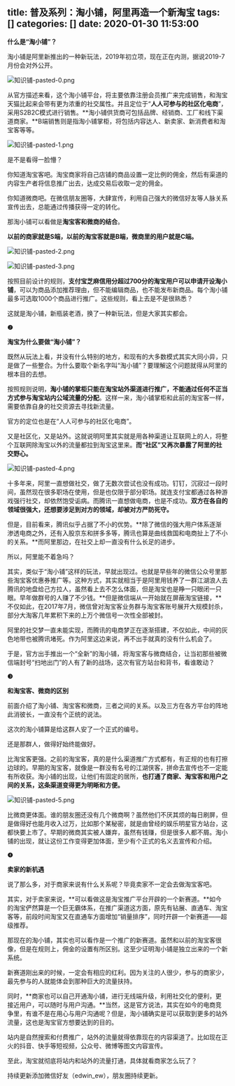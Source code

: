 title: 普及系列：淘小铺，阿里再造一个新淘宝
tags: []
categories: []
date: 2020-01-30 11:53:00
---
**什么是“淘小铺”？**

淘小铺是阿里新推出的一种新玩法，2019年初立项，现在正在内测，据说2019-7月份会对外公开。


![知识铺-pasted-0.png](https:\/\/blog.zshipu.com/txp/images/pasted-0.png)

从官方描述来看，这个淘小铺平台，将主要依靠注册会员推广来完成销售，和淘宝天猫比起来会带有更为浓重的社交属性。并且定位于“**人人可参与的社区化电商**”，采用S2B2C模式进行销售。**淘小铺供货商可包括品牌、经销商、工厂和线下渠道商家。**B端销售则是指淘小铺掌柜，将包括内容达人、新卖家、新消费者和淘宝客等等。


![知识铺-pasted-1.png](https:\/\/blog.zshipu.com/txp/images/pasted-1.png)

是不是看得一脸懵？

你知道淘宝客吧。淘宝商家将自己店铺的商品设置一定比例的佣金，然后有渠道的内容生产者将信息推广出去，达成交易后收取一定的佣金。

你知道微商吧。在微信朋友圈等，大肆宣传，利用自己强大的微信好友等人脉关系宣传出去，总能通过传播获得一定的转化。

那淘小铺可以看做是**淘宝客和微商的结合**。

**以前的商家就是S端，以前的淘宝客就是B端，微商里的用户就是C端。**


![知识铺-pasted-2.png](https:\/\/blog.zshipu.com/txp/images/pasted-2.png)

![知识铺-pasted-3.png](https:\/\/blog.zshipu.com/txp/images/pasted-3.png)

按照目前设计的规则，**支付宝芝麻信用分超过700分的淘宝用户可以申请开设淘小铺**，可以为商品添加推荐理由，但不能编辑商品，也不能发布新商品。每个淘小铺最多可选取1000个商品进行推广。这些规则，看上去是不是很熟悉？

这就是淘小铺，新瓶装老酒，换了一种新玩法，但是大家其实都会。

**❷**

**淘宝为什么要做“淘小铺”？**

既然从玩法上看，并没有什么特别的地方，和现有的大多数模式其实大同小异，只是做了一些整合。为什么要取个新名字叫“淘小铺”？要理解这个问题就得从阿里的根本目的去想。

按照规则说明，**淘小铺的掌柜只能在淘宝站外渠道进行推广，不能通过任何不正当方式参与淘宝站内公域流量的分配**。这样一来，淘小铺掌柜和此前的淘宝客一样，需要依靠自身的社交资源去寻找新流量。

官方的定位也是在“人人可参与的社区化电商”。

又是社区化，又是站外。这就说明阿里其实就是用各种渠道让互联网上的人，将整个互联网除淘宝以外的流量都拉到淘宝这里来。**而“社区”又再次暴露了阿里的社交野心。**


![知识铺-pasted-4.png](https:\/\/blog.zshipu.com/txp/images/pasted-4.png)

十多年来，阿里一直想做社交，做了无数次尝试也没有成功。钉钉，沉寂过一段时间，虽然现在很多职场在使用，但是也仅限于部分职场。就连支付宝都通过各种游戏强行社交，却依然饱受诟病。而腾讯一直想做电商，也是不成功。**双方在各自的领域很强大，还想要涉足到对方的领域，却被对方严防死守。**

但是，目前看来，腾讯似乎占据了不小的优势。**除了微信的强大用户体系逐渐渗透电商之外，还有入股京东和拼多多等，腾讯也算是曲线救国和电商扯上了不小的关系。**而阿里那边，在社交上却一直没有什么长足的进步。

所以，阿里能不着急吗？

其实，类似于“淘小铺”这样的玩法，早就出现过。也就是早些年的微信公众号里那些淘宝客优惠券推广等。这种方式，其实就相当于是阿里用钱养了一群江湖浪人去腾讯的地盘给己方拉人，虽然看上去不怎么体面，但是淘宝也是睁一只眼闭一只眼。早年做群号的人赚了不少钱。**但是微信端从一开始就在屏蔽淘宝链接，**不仅如此，在2017年7月，微信曾对淘宝客业务群与淘宝客账号展开大规模封杀，部分大淘客几年累积下来的上万个微信号一次性全部被封。

阿里的社交梦一直未能实现，而腾讯的电商梦正在逐渐搭建，不仅如此，中间的灰色地带也被腾讯堵死。作为阿里这边来说，再不出手就真的没有什么机会了。

于是，官方出手推出一个“全新”的淘小铺，将淘宝客与微商结合，让当初那些被微信端封号“扫地出门”的人有了新的战场，这次有官方站台和背书，看谁敢动？

**❸**

**和淘宝客、微商的区别**

前面介绍了淘小铺、淘宝客和微商，三者之间的关系。以及三方在各方平台的阵地此消彼长，一直没有个正统的说法。

这次的淘小铺算是给这群人安了一个正式的编号。

还是那群人，做得好始终能做好。

比淘宝客更强。之前的淘宝客，真的是什么渠道推广方式都有，有正规的也有打擦边球的。早期的淘宝客，就像是一群没有名号的江湖侠客，拼命去宣传也不一定能有所收获。淘小铺的出现，让他们有固定的居所，**也打通了商家、淘宝客和用户之间的关系，这条渠道变得更为明晰和方便。**


![知识铺-pasted-5.png](https:\/\/blog.zshipu.com/txp/images/pasted-5.png)

比微商更体面。谁的朋友圈还没有几个微商啊？虽然他们不厌其烦的每日刷屏，但是做得好也能月收入过万，比如那个某秘密，就是由曾经的娱乐明星官方站台，这都快要上市了。早期的微商其实被人嫌弃，虽然有钱赚，但是很多人都不屑。淘小铺的出现，就让这份工作变得更加体面，至少有个正式的名义去宣传和介绍。

**❹**

**卖家的新机遇**

说了那么多，对于商家来说有什么关系呢？毕竟卖家不一定会去做淘宝客吧。

其实，对于卖家来说，**可以看做这是淘宝推广平台开辟的一个新赛道。**如今的淘宝俨然算是一个巨无霸体系，在推广渠道这方面，原先有钻展、直通车、淘宝客等，前段时间淘宝又在直通车方面增加“销量排序”，同时开辟一个新赛道——超级推荐。

那现在的淘小铺，其实也可以看作是一个推广的新赛道。虽然和以前的淘宝客很像，但是在规则上，佣金的设置有所区别。这至少证明淘小铺是独立出来的一个新系统。

新赛道刚出来的时候，一定会有相应的红利。因为关注的人很少，参与的商家少，最先参与的人就能体会到那种巨大的流量扶持。

同时，**商家也可以自己开通淘小铺，进行无线端升级，利用社交化的便利，更接近用户，可以随时与用户沟通。**当然，这是官方说法，其实在如今的电商竞争里，有谁不是在用心与用户沟通呢？但是，淘小铺确实是可以获取到更多的站外流量，这也是淘宝官方想要达到的目的。

站内是自然搜索和付费推广，站外的流量就得依靠现在的内容渠道了。比如现在正火的抖音、快手等短视频，公众号、微博等图文内容宣传。

至此，淘宝就彻底将站内和站外的流量打通，具体就看商家怎么玩了？

持续更新添加微信好友（edwin_ew），朋友圈持续更新。
